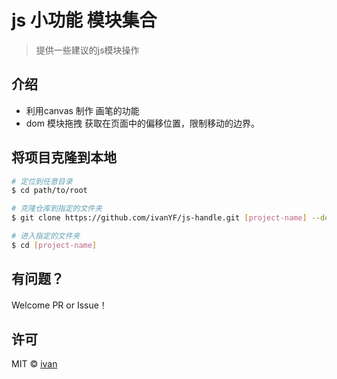 # js 小功能 模块集合

> 提供一些建议的js模块操作


## 介绍

- 利用canvas 制作 画笔的功能 
- dom 模块拖拽 获取在页面中的偏移位置，限制移动的边界。


## 将项目克隆到本地

```bash
# 定位到任意目录
$ cd path/to/root

# 克隆仓库到指定的文件夹
$ git clone https://github.com/ivanYF/js-handle.git [project-name] --depth 1

# 进入指定的文件夹
$ cd [project-name]
```

## 有问题？

Welcome PR or Issue！


## 许可

MIT &copy; [ivan](https://github.com/ivanYF)